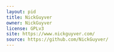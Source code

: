 ```yaml
---
layout: pid
title: NickGuyver
owner: NickGuyver
license: GPLv3
site: https://www.nickguyver.com/
source: https://github.com/NickGuyver/
---
```

